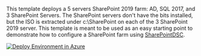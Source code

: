 <p>This template deploys a 5 servers SharePoint 2019 farm: AD, SQL 2017, and 3 SharePoint Servers. The SharePoint servers don't have the bits installed, but the ISO is extracted under c:\SharePoint on each of the 3 SharePoint 2019 server. This template is meant to be used as an easy starting point to demonstrate how to configure a SharePoint farm using <a href="https://github.com/PowerShell/SharePointDSC">SharePointDSC</a>.</p>

<p><a href="https://portal.azure.com/#create/Microsoft.Template/uri/https%3A%2F%2Fraw.githubusercontent.com%2FMicrosoft%2FAzure-ODSPMArketplace%2Fdev%2FSharePoint%202019%2Fazuredeploy.json"><img src="http://azuredeploy.net/deploybutton.png" alt="Deploy Environment in Azure" /></a>
  

